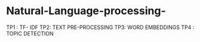 # Natural-Language-processing-
 TP1 : TF- IDF
 TP2: TEXT PRE-PROCESSING
 TP3: WORD EMBEDDINGS
 TP4 : TOPIC DETECTION 
